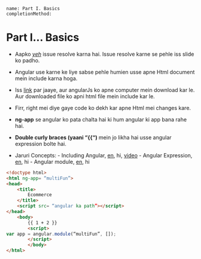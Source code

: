 ```ngmeta
name: Part I. Basics
completionMethod:
```
# Part I...  Basics
- Aapko _[yeh](https://github.com/vidur149/angular-multifunctional/issues/1)_ issue resolve karna hai. Issue resolve karne se pehle iss slide ko padho.

- Angular use karne ke liye sabse pehle humien usse apne Html document mein include karna hoga.

- Iss [link](https://angularjs.org/) par jaaye, aur angularJs ko apne computer mein download kar le. Aur downloaded file ko apni html file mein include kar le.

- Firr, right mei diye gaye code ko dekh kar apne Html mei changes kare.

- **ng-app** se angular ko pata chalta hai ki hum angular ki app bana rahe hai.

- **Double curly braces (yaani “{{“)** mein jo likha hai usse angular expression bolte hai.

- Jaruri Concepts:
        - Including Angular, [en](http://fdietz.github.io/recipes-with-angular-js/introduction/including-the-angular-library-code-in-an-html-page.html
), hi, [video](https://egghead.io/lessons/first-step-adding-to-project)
        - Angular Expression, [en](https://www.w3schools.com/angular/angular_expressions.asp), hi
        - Angular module, [en](https://www.w3schools.com/angular/angular_modules.asp), hi 




```html
<!doctype html>
<html ng-app= “multiFun”>
<head>
	<title>
        Ecommerce
    </title>
    <script src= “angular ka path”></script>
</head>
    <body>
	    {{ 1 + 2 }}
	    <script>
var app = angular.module(“multiFun”, []);
        </script>
        </body>
</html>

```

